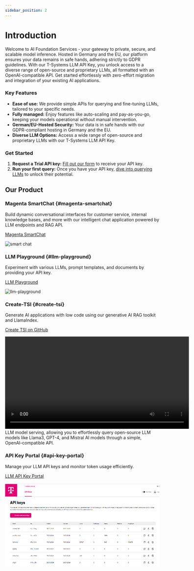 ```yaml
---
sidebar_position: 2
---
```

 # Introduction

Welcome to AI Foundation Services - your gateway to private, secure, and scalable model inference. Hosted in Germany and the EU, our platform ensures your data remains in safe hands, adhering strictly to GDPR guidelines. With our T-Systems LLM API Key, you unlock access to a diverse range of open-source and proprietary LLMs, all formatted with an OpenAI-compatible API. Get started effortlessly with zero-effort migration and integration of your existing AI applications.
 
### Key Features
 
- **Ease of use:** We provide simple APIs for querying and fine-tuning LLMs, tailored to your specific needs.
- **Fully managed:** Enjoy features like auto-scaling and pay-as-you-go, keeping your models operational without manual intervention.
- **German/EU-Hosted Security:** Your data is in safe hands with our GDPR-compliant hosting in Germany and the EU.
- **Diverse LLM Options:** Access a wide range of open-source and proprietary LLMs with our T-Systems LLM API Key.
 
### Get Started
 
1. **Request a Trial API key:** [Fill out our form](https://docs.google.com/forms/d/e/1FAIpQLSdBDhCijYUIUeyJVTLzCy0rm55XgD2nG5supwtGRHXVfaX-fw/viewform) to receive your API key.
2. **Run your first query:** Once you have your API key, [dive into querying LLMs](./03_Quickstart.md) to unlock their potential.

## Our Product
### Magenta SmartChat {#magenta-smartchat}

Build dynamic conversational interfaces for customer service, internal knowledge bases, and more with our intelligent chat application powered by LLM endpoints and RAG API.

[Magenta SmartChat](https://smartchat.llmhub.t-systems.net/)

![smart chat](smart-chat.png)

### LLM Playground {#llm-playground}

Experiment with various LLMs, prompt templates, and documents by providing your API key.

[LLM Playground](https://playground.llmhub.t-systems.net/)

![llm-playground](playground.png)

### Create-TSI {#create-tsi}

Generate AI applications with low code using our generative AI RAG toolkit and LlamaIndex.

[Create TSI on GitHub](https://github.com/telekom/create-tsi)

<video width="600" controls>
  <source src="/img/create-tsi.mp4" type="video/mp4"> </source>
</video>
LLM model serving, allowing you to effortlessly query open-source LLM models like Llama3, GPT-4, and Mistral AI models through a simple, OpenAI-compatible API.

### API Key Portal {#api-key-portal}

Manage your LLM API keys and monitor token usage efficiently.

[LLM API Key Portal](https://apikey.llmhub.t-systems.net/)

![api-portal](api-portal.png)
